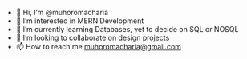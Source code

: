 - 👋 Hi, I’m @muhoromacharia
- 👀 I’m interested in MERN Development
- 🌱 I’m currently learning Databases, yet to decide on SQL or NOSQL
- 💞️ I’m looking to collaborate on design projects
- 📫 How to reach me muhoromacharia@gmail.com

<!---
muhoromacharia/muhoromacharia is a ✨ special ✨ repository because its `README.md` (this file) appears on your GitHub profile.
You can click the Preview link to take a look at your changes.
--->
